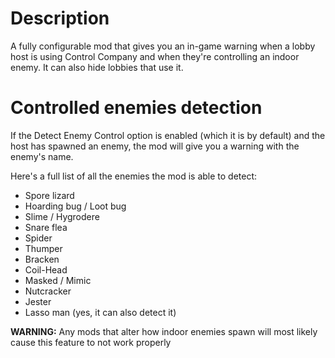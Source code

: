 # Description

A fully configurable mod that gives you an in-game warning when a lobby host is using Control Company and when they're controlling an indoor enemy. It can also hide lobbies that use it.

# Controlled enemies detection

If the Detect Enemy Control option is enabled (which it is by default) and the host has spawned an enemy, the mod will give you a warning with the enemy's name.

Here's a full list of all the enemies the mod is able to detect:

- Spore lizard
- Hoarding bug / Loot bug
- Slime / Hygrodere
- Snare flea
- Spider
- Thumper
- Bracken
- Coil-Head
- Masked / Mimic
- Nutcracker
- Jester
- Lasso man (yes, it can also detect it)

**WARNING:**
Any mods that alter how indoor enemies spawn will most likely cause this feature to not work properly